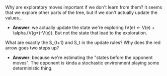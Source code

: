 Why are exploratory moves important if we don't learn from them? It seems that we explore other parts of the tree, but if we don't actually update the values...

- **Answer**: we actually update the state we're exploring (V(e) <- V(e) + \alpha.(V(g*)-V(e)). But not the state that lead to the exploration.

What are exactly the S_{t+1} and S_t in the update rules? Why does the red arrow goes two steps up?

- **Answer**: because we're estimating the "states before the opponent moves". The opponent is kinda a stochastic environment playing some deterministic thing.
